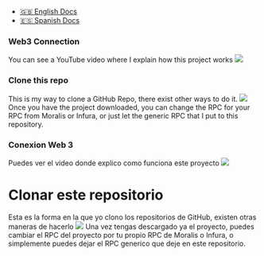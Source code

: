 - [🇬🇧 English Docs](#web3-connection)
- [🇪🇸 Spanish Docs](#conexion-web-3)

### Web3 Connection
You can see a YouTube video where I explain how this project works
[![](https://i.ibb.co/3yDBnhR/Captura-de-Pantalla-2022-06-08-a-la-s-13-17-24.png)](https://www.youtube.com/watch?v=4bRXzoQCcLo)

### Clone this repo
This is my way to clone a GitHub Repo, there exist other ways to do it.
![](https://i.ibb.co/cXcQwtx/Captura-de-Pantalla-2022-06-08-a-la-s-13-05-29.png)
Once you have the project downloaded, you can change the RPC for your RPC from Moralis or Infura, or just let the generic RPC that I put to this repository.

### Conexion Web 3
Puedes ver el video donde explico como funciona este proyecto
[![](https://i.ibb.co/6sX4rZp/Captura-de-Pantalla-2022-06-08-a-la-s-13-16-30.png)](https://www.youtube.com/watch?v=4bRXzoQCcLo)

# Clonar este repositorio
Esta es la forma en la que yo clono los repositorios de GitHub, existen otras maneras de hacerlo
![](https://i.ibb.co/cXcQwtx/Captura-de-Pantalla-2022-06-08-a-la-s-13-05-29.png)
Una vez tengas descargado ya el proyecto, puedes cambiar el RPC del proyecto por tu propio RPC de Moralis o Infura, o simplemente puedes dejar el RPC generico que deje en este repositorio. 

